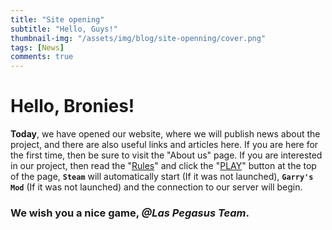 ```yaml
---
title: "Site opening"
subtitle: "Hello, Guys!"
thumbnail-img: "/assets/img/blog/site-openning/cover.png"
tags: [News]
comments: true
---
```


# Hello, Bronies!

**Today**, we have opened our website, where we will publish news about the project, and there are also useful links and articles here. If you are here for the first time, then be sure to visit the "About us" page. If you are interested in our project, then read the "[Rules](/rules/)" and click the "[PLAY](steam://connect/95.84.136.207:27015)" button at the top of the page, **`Steam`** will automatically start (If it was not launched), **`Garry's Mod`** (If it was not launched) and the connection to our server will begin.

### We wish you a nice game, _@Las Pegasus Team_.

